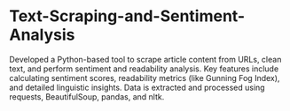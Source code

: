 # Text-Scraping-and-Sentiment-Analysis
Developed a Python-based tool to scrape article content from URLs, clean text, and perform sentiment and readability analysis. Key features include calculating sentiment scores, readability metrics (like Gunning Fog Index), and detailed linguistic insights. Data is extracted and processed using requests, BeautifulSoup, pandas, and nltk.
